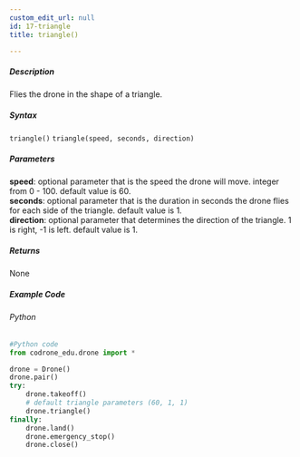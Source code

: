 ```yaml
---
custom_edit_url: null
id: 17-triangle
title: triangle()

---
```


##### Description

Flies the drone in the shape of a triangle.


##### Syntax
```triangle()```
```triangle(speed, seconds, direction)```


##### Parameters
**speed**: optional parameter that is the speed the drone will move. integer from 0 - 100. default value is 60. <br /> 
**seconds**: optional parameter that is the duration in seconds the drone flies for each side of the triangle. default value is 1. <br /> 
**direction**: optional parameter that determines the direction of the triangle. 1 is right, -1 is left. default value is 1. <br /> 


##### Returns

None

##### Example Code
###### Python
```python
#Python code
from codrone_edu.drone import *

drone = Drone()
drone.pair()
try:
    drone.takeoff()
    # default triangle parameters (60, 1, 1)
    drone.triangle()
finally:
    drone.land()
    drone.emergency_stop()
    drone.close()
```